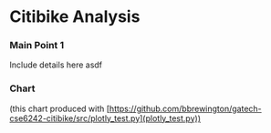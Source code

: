 # Citibike Analysis

### Main Point 1
Include details here asdf

### Chart
(this chart produced with [https://github.com/bbrewington/gatech-cse6242-citibike/src/plotly_test.py](plotly_test.py))

<body>
<div>
    <script type="text/javascript">
        window.PlotlyConfig = {
            MathJaxConfig: 'local'
        };
    </script>
    <script src="https://cdn.plot.ly/plotly-2.11.1.min.js"></script>
    <div id="06617deb-31d0-426e-b720-7adb8573cb3b" class="plotly-graph-div" style="height:100%; width:100%;"></div>
    <script type="text/javascript">
        window.PLOTLYENV = window.PLOTLYENV || {};
        if (document.getElementById("06617deb-31d0-426e-b720-7adb8573cb3b")) {
            Plotly.newPlot("06617deb-31d0-426e-b720-7adb8573cb3b", [{
                "hovertemplate": "Contestant=Alex<br>Fruit=%{x}<br>Number Eaten=%{y}<extra></extra>",
                "name": "Alex",
                "x": ["Apples", "Oranges", "Bananas"],
                "y": [2, 1, 3],
                "type": "bar"
            }, {
                "hovertemplate": "Contestant=Jordan<br>Fruit=%{x}<br>Number Eaten=%{y}<extra></extra>",
                "name": "Jordan",
                "x": ["Apples", "Oranges", "Bananas"],
                "y": [1, 3, 2],
                "type": "bar"
            }], {
                "template": {
                    "data": {
                        "histogram2dcontour": [{
                            "type": "histogram2dcontour",
                            "colorbar": {
                                "outlinewidth": 0,
                                "ticks": ""
                            },
                            "colorscale": [
                                [0.0, "#0d0887"],
                                [0.1111111111111111, "#46039f"],
                                [0.2222222222222222, "#7201a8"],
                                [0.3333333333333333, "#9c179e"],
                                [0.4444444444444444, "#bd3786"],
                                [0.5555555555555556, "#d8576b"],
                                [0.6666666666666666, "#ed7953"],
                                [0.7777777777777778, "#fb9f3a"],
                                [0.8888888888888888, "#fdca26"],
                                [1.0, "#f0f921"]
                            ]
                        }],
                        "choropleth": [{
                            "type": "choropleth",
                            "colorbar": {
                                "outlinewidth": 0,
                                "ticks": ""
                            }
                        }],
                        "histogram2d": [{
                            "type": "histogram2d",
                            "colorbar": {
                                "outlinewidth": 0,
                                "ticks": ""
                            },
                            "colorscale": [
                                [0.0, "#0d0887"],
                                [0.1111111111111111, "#46039f"],
                                [0.2222222222222222, "#7201a8"],
                                [0.3333333333333333, "#9c179e"],
                                [0.4444444444444444, "#bd3786"],
                                [0.5555555555555556, "#d8576b"],
                                [0.6666666666666666, "#ed7953"],
                                [0.7777777777777778, "#fb9f3a"],
                                [0.8888888888888888, "#fdca26"],
                                [1.0, "#f0f921"]
                            ]
                        }],
                        "heatmap": [{
                            "type": "heatmap",
                            "colorbar": {
                                "outlinewidth": 0,
                                "ticks": ""
                            },
                            "colorscale": [
                                [0.0, "#0d0887"],
                                [0.1111111111111111, "#46039f"],
                                [0.2222222222222222, "#7201a8"],
                                [0.3333333333333333, "#9c179e"],
                                [0.4444444444444444, "#bd3786"],
                                [0.5555555555555556, "#d8576b"],
                                [0.6666666666666666, "#ed7953"],
                                [0.7777777777777778, "#fb9f3a"],
                                [0.8888888888888888, "#fdca26"],
                                [1.0, "#f0f921"]
                            ]
                        }],
                        "heatmapgl": [{
                            "type": "heatmapgl",
                            "colorbar": {
                                "outlinewidth": 0,
                                "ticks": ""
                            },
                            "colorscale": [
                                [0.0, "#0d0887"],
                                [0.1111111111111111, "#46039f"],
                                [0.2222222222222222, "#7201a8"],
                                [0.3333333333333333, "#9c179e"],
                                [0.4444444444444444, "#bd3786"],
                                [0.5555555555555556, "#d8576b"],
                                [0.6666666666666666, "#ed7953"],
                                [0.7777777777777778, "#fb9f3a"],
                                [0.8888888888888888, "#fdca26"],
                                [1.0, "#f0f921"]
                            ]
                        }],
                        "contourcarpet": [{
                            "type": "contourcarpet",
                            "colorbar": {
                                "outlinewidth": 0,
                                "ticks": ""
                            }
                        }],
                        "contour": [{
                            "type": "contour",
                            "colorbar": {
                                "outlinewidth": 0,
                                "ticks": ""
                            },
                            "colorscale": [
                                [0.0, "#0d0887"],
                                [0.1111111111111111, "#46039f"],
                                [0.2222222222222222, "#7201a8"],
                                [0.3333333333333333, "#9c179e"],
                                [0.4444444444444444, "#bd3786"],
                                [0.5555555555555556, "#d8576b"],
                                [0.6666666666666666, "#ed7953"],
                                [0.7777777777777778, "#fb9f3a"],
                                [0.8888888888888888, "#fdca26"],
                                [1.0, "#f0f921"]
                            ]
                        }],
                        "surface": [{
                            "type": "surface",
                            "colorbar": {
                                "outlinewidth": 0,
                                "ticks": ""
                            },
                            "colorscale": [
                                [0.0, "#0d0887"],
                                [0.1111111111111111, "#46039f"],
                                [0.2222222222222222, "#7201a8"],
                                [0.3333333333333333, "#9c179e"],
                                [0.4444444444444444, "#bd3786"],
                                [0.5555555555555556, "#d8576b"],
                                [0.6666666666666666, "#ed7953"],
                                [0.7777777777777778, "#fb9f3a"],
                                [0.8888888888888888, "#fdca26"],
                                [1.0, "#f0f921"]
                            ]
                        }],
                        "mesh3d": [{
                            "type": "mesh3d",
                            "colorbar": {
                                "outlinewidth": 0,
                                "ticks": ""
                            }
                        }],
                        "scatter": [{
                            "fillpattern": {
                                "fillmode": "overlay",
                                "size": 10,
                                "solidity": 0.2
                            },
                            "type": "scatter"
                        }],
                        "parcoords": [{
                            "type": "parcoords",
                            "line": {
                                "colorbar": {
                                    "outlinewidth": 0,
                                    "ticks": ""
                                }
                            }
                        }],
                        "scatterpolargl": [{
                            "type": "scatterpolargl",
                            "marker": {
                                "colorbar": {
                                    "outlinewidth": 0,
                                    "ticks": ""
                                }
                            }
                        }],
                        "bar": [{
                            "error_x": {
                                "color": "#2a3f5f"
                            },
                            "error_y": {
                                "color": "#2a3f5f"
                            },
                            "marker": {
                                "line": {
                                    "color": "#E5ECF6",
                                    "width": 0.5
                                },
                                "pattern": {
                                    "fillmode": "overlay",
                                    "size": 10,
                                    "solidity": 0.2
                                }
                            },
                            "type": "bar"
                        }],
                        "scattergeo": [{
                            "type": "scattergeo",
                            "marker": {
                                "colorbar": {
                                    "outlinewidth": 0,
                                    "ticks": ""
                                }
                            }
                        }],
                        "scatterpolar": [{
                            "type": "scatterpolar",
                            "marker": {
                                "colorbar": {
                                    "outlinewidth": 0,
                                    "ticks": ""
                                }
                            }
                        }],
                        "histogram": [{
                            "marker": {
                                "pattern": {
                                    "fillmode": "overlay",
                                    "size": 10,
                                    "solidity": 0.2
                                }
                            },
                            "type": "histogram"
                        }],
                        "scattergl": [{
                            "type": "scattergl",
                            "marker": {
                                "colorbar": {
                                    "outlinewidth": 0,
                                    "ticks": ""
                                }
                            }
                        }],
                        "scatter3d": [{
                            "type": "scatter3d",
                            "line": {
                                "colorbar": {
                                    "outlinewidth": 0,
                                    "ticks": ""
                                }
                            },
                            "marker": {
                                "colorbar": {
                                    "outlinewidth": 0,
                                    "ticks": ""
                                }
                            }
                        }],
                        "scattermapbox": [{
                            "type": "scattermapbox",
                            "marker": {
                                "colorbar": {
                                    "outlinewidth": 0,
                                    "ticks": ""
                                }
                            }
                        }],
                        "scatterternary": [{
                            "type": "scatterternary",
                            "marker": {
                                "colorbar": {
                                    "outlinewidth": 0,
                                    "ticks": ""
                                }
                            }
                        }],
                        "scattercarpet": [{
                            "type": "scattercarpet",
                            "marker": {
                                "colorbar": {
                                    "outlinewidth": 0,
                                    "ticks": ""
                                }
                            }
                        }],
                        "carpet": [{
                            "aaxis": {
                                "endlinecolor": "#2a3f5f",
                                "gridcolor": "white",
                                "linecolor": "white",
                                "minorgridcolor": "white",
                                "startlinecolor": "#2a3f5f"
                            },
                            "baxis": {
                                "endlinecolor": "#2a3f5f",
                                "gridcolor": "white",
                                "linecolor": "white",
                                "minorgridcolor": "white",
                                "startlinecolor": "#2a3f5f"
                            },
                            "type": "carpet"
                        }],
                        "table": [{
                            "cells": {
                                "fill": {
                                    "color": "#EBF0F8"
                                },
                                "line": {
                                    "color": "white"
                                }
                            },
                            "header": {
                                "fill": {
                                    "color": "#C8D4E3"
                                },
                                "line": {
                                    "color": "white"
                                }
                            },
                            "type": "table"
                        }],
                        "barpolar": [{
                            "marker": {
                                "line": {
                                    "color": "#E5ECF6",
                                    "width": 0.5
                                },
                                "pattern": {
                                    "fillmode": "overlay",
                                    "size": 10,
                                    "solidity": 0.2
                                }
                            },
                            "type": "barpolar"
                        }],
                        "pie": [{
                            "automargin": true,
                            "type": "pie"
                        }]
                    },
                    "layout": {
                        "autotypenumbers": "strict",
                        "colorway": ["#636efa", "#EF553B", "#00cc96", "#ab63fa", "#FFA15A", "#19d3f3", "#FF6692", "#B6E880", "#FF97FF", "#FECB52"],
                        "font": {
                            "color": "#2a3f5f"
                        },
                        "hovermode": "closest",
                        "hoverlabel": {
                            "align": "left"
                        },
                        "paper_bgcolor": "white",
                        "plot_bgcolor": "#E5ECF6",
                        "polar": {
                            "bgcolor": "#E5ECF6",
                            "angularaxis": {
                                "gridcolor": "white",
                                "linecolor": "white",
                                "ticks": ""
                            },
                            "radialaxis": {
                                "gridcolor": "white",
                                "linecolor": "white",
                                "ticks": ""
                            }
                        },
                        "ternary": {
                            "bgcolor": "#E5ECF6",
                            "aaxis": {
                                "gridcolor": "white",
                                "linecolor": "white",
                                "ticks": ""
                            },
                            "baxis": {
                                "gridcolor": "white",
                                "linecolor": "white",
                                "ticks": ""
                            },
                            "caxis": {
                                "gridcolor": "white",
                                "linecolor": "white",
                                "ticks": ""
                            }
                        },
                        "coloraxis": {
                            "colorbar": {
                                "outlinewidth": 0,
                                "ticks": ""
                            }
                        },
                        "colorscale": {
                            "sequential": [
                                [0.0, "#0d0887"],
                                [0.1111111111111111, "#46039f"],
                                [0.2222222222222222, "#7201a8"],
                                [0.3333333333333333, "#9c179e"],
                                [0.4444444444444444, "#bd3786"],
                                [0.5555555555555556, "#d8576b"],
                                [0.6666666666666666, "#ed7953"],
                                [0.7777777777777778, "#fb9f3a"],
                                [0.8888888888888888, "#fdca26"],
                                [1.0, "#f0f921"]
                            ],
                            "sequentialminus": [
                                [0.0, "#0d0887"],
                                [0.1111111111111111, "#46039f"],
                                [0.2222222222222222, "#7201a8"],
                                [0.3333333333333333, "#9c179e"],
                                [0.4444444444444444, "#bd3786"],
                                [0.5555555555555556, "#d8576b"],
                                [0.6666666666666666, "#ed7953"],
                                [0.7777777777777778, "#fb9f3a"],
                                [0.8888888888888888, "#fdca26"],
                                [1.0, "#f0f921"]
                            ],
                            "diverging": [
                                [0, "#8e0152"],
                                [0.1, "#c51b7d"],
                                [0.2, "#de77ae"],
                                [0.3, "#f1b6da"],
                                [0.4, "#fde0ef"],
                                [0.5, "#f7f7f7"],
                                [0.6, "#e6f5d0"],
                                [0.7, "#b8e186"],
                                [0.8, "#7fbc41"],
                                [0.9, "#4d9221"],
                                [1, "#276419"]
                            ]
                        },
                        "xaxis": {
                            "gridcolor": "white",
                            "linecolor": "white",
                            "ticks": "",
                            "title": {
                                "standoff": 15
                            },
                            "zerolinecolor": "white",
                            "automargin": true,
                            "zerolinewidth": 2
                        },
                        "yaxis": {
                            "gridcolor": "white",
                            "linecolor": "white",
                            "ticks": "",
                            "title": {
                                "standoff": 15
                            },
                            "zerolinecolor": "white",
                            "automargin": true,
                            "zerolinewidth": 2
                        },
                        "scene": {
                            "xaxis": {
                                "backgroundcolor": "#E5ECF6",
                                "gridcolor": "white",
                                "linecolor": "white",
                                "showbackground": true,
                                "ticks": "",
                                "zerolinecolor": "white",
                                "gridwidth": 2
                            },
                            "yaxis": {
                                "backgroundcolor": "#E5ECF6",
                                "gridcolor": "white",
                                "linecolor": "white",
                                "showbackground": true,
                                "ticks": "",
                                "zerolinecolor": "white",
                                "gridwidth": 2
                            },
                            "zaxis": {
                                "backgroundcolor": "#E5ECF6",
                                "gridcolor": "white",
                                "linecolor": "white",
                                "showbackground": true,
                                "ticks": "",
                                "zerolinecolor": "white",
                                "gridwidth": 2
                            }
                        },
                        "shapedefaults": {
                            "line": {
                                "color": "#2a3f5f"
                            }
                        },
                        "annotationdefaults": {
                            "arrowcolor": "#2a3f5f",
                            "arrowhead": 0,
                            "arrowwidth": 1
                        },
                        "geo": {
                            "bgcolor": "white",
                            "landcolor": "#E5ECF6",
                            "subunitcolor": "white",
                            "showland": true,
                            "showlakes": true,
                            "lakecolor": "white"
                        },
                        "title": {
                            "x": 0.05
                        },
                        "mapbox": {
                            "style": "light"
                        }
                    }
                },
                "legend": {
                    "title": {
                        "text": "Contestant"
                    }
                },
                "xaxis": {
                    "title": {
                        "text": "Fruit"
                    }
                },
                "yaxis": {
                    "title": {
                        "text": "Number Eaten"
                    }
                }
            }, {
                "responsive": true
            })
        };
    </script>
</div>
</body>

### Main Point 2
Include details here